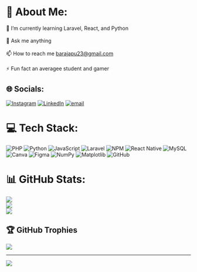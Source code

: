 # 💫 About Me:
🌱 I’m currently learning Laravel, React, and Python<br><br>💬 Ask me anything<br><br>📫 How to reach me barajapu23@gmail.com<br><br>⚡ Fun fact an averagee student and gamer


## 🌐 Socials:
[![Instagram](https://img.shields.io/badge/Instagram-%23E4405F.svg?logo=Instagram&logoColor=white)](https://instagram.com/barajapu_) [![LinkedIn](https://img.shields.io/badge/LinkedIn-%230077B5.svg?logo=linkedin&logoColor=white)](https://linkedin.com/in/https://www.linkedin.com/in/barajapu/) [![email](https://img.shields.io/badge/Email-D14836?logo=gmail&logoColor=white)](mailto:barajapu23@gmail.com) 

# 💻 Tech Stack:
![PHP](https://img.shields.io/badge/php-%23777BB4.svg?style=plastic&logo=php&logoColor=white) ![Python](https://img.shields.io/badge/python-3670A0?style=plastic&logo=python&logoColor=ffdd54) ![JavaScript](https://img.shields.io/badge/javascript-%23323330.svg?style=plastic&logo=javascript&logoColor=%23F7DF1E) ![Laravel](https://img.shields.io/badge/laravel-%23FF2D20.svg?style=plastic&logo=laravel&logoColor=white) ![NPM](https://img.shields.io/badge/NPM-%23CB3837.svg?style=plastic&logo=npm&logoColor=white) ![React Native](https://img.shields.io/badge/react_native-%2320232a.svg?style=plastic&logo=react&logoColor=%2361DAFB) ![MySQL](https://img.shields.io/badge/mysql-4479A1.svg?style=plastic&logo=mysql&logoColor=white) ![Canva](https://img.shields.io/badge/Canva-%2300C4CC.svg?style=plastic&logo=Canva&logoColor=white) ![Figma](https://img.shields.io/badge/figma-%23F24E1E.svg?style=plastic&logo=figma&logoColor=white) ![NumPy](https://img.shields.io/badge/numpy-%23013243.svg?style=plastic&logo=numpy&logoColor=white) ![Matplotlib](https://img.shields.io/badge/Matplotlib-%23ffffff.svg?style=plastic&logo=Matplotlib&logoColor=black) ![GitHub](https://img.shields.io/badge/github-%23121011.svg?style=plastic&logo=github&logoColor=white)
# 📊 GitHub Stats:
![](https://github-readme-stats.vercel.app/api?username=23Barajapu&theme=neon&hide_border=false&include_all_commits=false&count_private=false)<br/>
![](https://nirzak-streak-stats.vercel.app/?user=23Barajapu&theme=neon&hide_border=false)<br/>
![](https://github-readme-stats.vercel.app/api/top-langs/?username=23Barajapu&theme=neon&hide_border=false&include_all_commits=false&count_private=false&layout=compact)

## 🏆 GitHub Trophies
![](https://github-profile-trophy.vercel.app/?username=23Barajapu&theme=tokyonight&no-frame=false&no-bg=true&margin-w=4)

---
[![](https://visitcount.itsvg.in/api?id=23Barajapu&icon=0&color=1)](https://visitcount.itsvg.in)

<!-- Proudly created with GPRM ( https://gprm.itsvg.in ) -->
